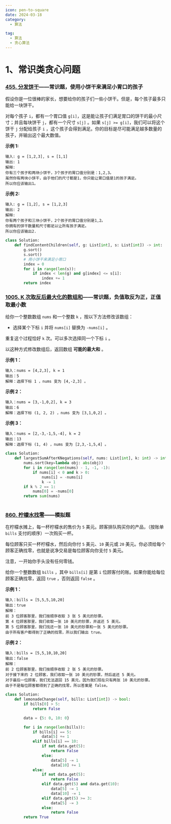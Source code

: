 ```yaml
---
icon: pen-to-square
date: 2024-03-18
category:
  - 算法

tag:
  - 算法
  - 贪心算法
---
```




# 1、常识类贪心问题



### [455. 分发饼干](https://leetcode.cn/problems/assign-cookies/)——常识题，使用小饼干来满足小胃口的孩子

假设你是一位很棒的家长，想要给你的孩子们一些小饼干。但是，每个孩子最多只能给一块饼干。

对每个孩子 `i`，都有一个胃口值 `g[i]`，这是能让孩子们满足胃口的饼干的最小尺寸；并且每块饼干 `j`，都有一个尺寸 `s[j]` 。如果 `s[j] >= g[i]`，我们可以将这个饼干 `j` 分配给孩子 `i` ，这个孩子会得到满足。你的目标是尽可能满足越多数量的孩子，并输出这个最大数值。

**示例 1:**

```
输入: g = [1,2,3], s = [1,1]
输出: 1
解释: 
你有三个孩子和两块小饼干，3个孩子的胃口值分别是：1,2,3。
虽然你有两块小饼干，由于他们的尺寸都是1，你只能让胃口值是1的孩子满足。
所以你应该输出1。
```

**示例 2:**

```
输入: g = [1,2], s = [1,2,3]
输出: 2
解释: 
你有两个孩子和三块小饼干，2个孩子的胃口值分别是1,2。
你拥有的饼干数量和尺寸都足以让所有孩子满足。
所以你应该输出2.
```

```python
class Solution:
    def findContentChildren(self, g: List[int], s: List[int]) -> int:
        g.sort()
        s.sort()
        # 用小饼干来满足小胃口
        index = 0
        for i in range(len(s)):
            if index < len(g) and g[index] <= s[i]: 
                index += 1
        return index 
```



### [1005. K 次取反后最大化的数组和](https://leetcode.cn/problems/maximize-sum-of-array-after-k-negations/)——常识题，负值取反为正，正值取最小数

给你一个整数数组 `nums` 和一个整数 `k` ，按以下方法修改该数组：

- 选择某个下标 `i` 并将 `nums[i]` 替换为 `-nums[i]` 。

重复这个过程恰好 `k` 次。可以多次选择同一个下标 `i` 。

以这种方式修改数组后，返回数组 **可能的最大和** 。

 

**示例 1：**

```
输入：nums = [4,2,3], k = 1
输出：5
解释：选择下标 1 ，nums 变为 [4,-2,3] 。
```

**示例 2：**

```
输入：nums = [3,-1,0,2], k = 3
输出：6
解释：选择下标 (1, 2, 2) ，nums 变为 [3,1,0,2] 。
```

**示例 3：**

```
输入：nums = [2,-3,-1,5,-4], k = 2
输出：13
解释：选择下标 (1, 4) ，nums 变为 [2,3,-1,5,4] 。
```

```python
class Solution:
    def largestSumAfterKNegations(self, nums: List[int], k: int) -> int:
        nums.sort(key=lambda obj: abs(obj))
        for i in range(len(nums) - 1, -1, -1):
            if nums[i] < 0 and k > 0:
                nums[i] = -nums[i]
                k -= 1
        if k % 2 == 1:
            nums[0] = -nums[0]
        return sum(nums)
    
```



### [860. 柠檬水找零](https://leetcode.cn/problems/lemonade-change/)——模拟题



在柠檬水摊上，每一杯柠檬水的售价为 `5` 美元。顾客排队购买你的产品，（按账单 `bills` 支付的顺序）一次购买一杯。

每位顾客只买一杯柠檬水，然后向你付 `5` 美元、`10` 美元或 `20` 美元。你必须给每个顾客正确找零，也就是说净交易是每位顾客向你支付 `5` 美元。

注意，一开始你手头没有任何零钱。

给你一个整数数组 `bills` ，其中 `bills[i]` 是第 `i` 位顾客付的账。如果你能给每位顾客正确找零，返回 `true` ，否则返回 `false` 。

 

**示例 1：**

```
输入：bills = [5,5,5,10,20]
输出：true
解释：
前 3 位顾客那里，我们按顺序收取 3 张 5 美元的钞票。
第 4 位顾客那里，我们收取一张 10 美元的钞票，并返还 5 美元。
第 5 位顾客那里，我们找还一张 10 美元的钞票和一张 5 美元的钞票。
由于所有客户都得到了正确的找零，所以我们输出 true。
```

**示例 2：**

```
输入：bills = [5,5,10,10,20]
输出：false
解释：
前 2 位顾客那里，我们按顺序收取 2 张 5 美元的钞票。
对于接下来的 2 位顾客，我们收取一张 10 美元的钞票，然后返还 5 美元。
对于最后一位顾客，我们无法退回 15 美元，因为我们现在只有两张 10 美元的钞票。
由于不是每位顾客都得到了正确的找零，所以答案是 false。
```

```python
class Solution:
    def lemonadeChange(self, bills: List[int]) -> bool:
        if bills[0] > 5:
            return False

        data = {5: 0, 10: 0}

        for i in range(len(bills)):
            if bills[i] == 5:
                data[5] += 1
            elif bills[i] == 10:
                if not data.get(5):
                    return False
                else:
                    data[5] -= 1
                    data[10] += 1
            else:
                if not data.get(5):
                    return False
                elif data.get(5) and data.get(10):
                    data[5] -= 1
                    data[10] -= 1
                elif data.get(5) >= 3:
                    data[5] -= 3
                else:
                    return False
        return True

```

